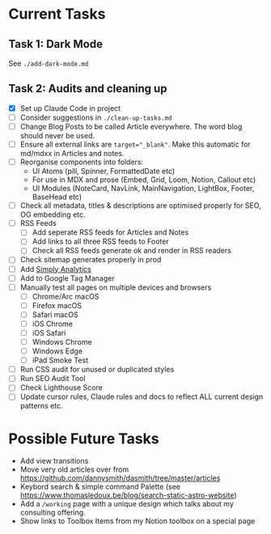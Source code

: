 # Current Tasks

## Task 1: Dark Mode

See `./add-dark-mode.md`

## Task 2: Audits and cleaning up

- [x] Set up Claude Code in project
- [ ] Consider suggestions in `./clean-up-tasks.md`
- [ ] Change Blog Posts to be called Article everywhere. The word blog should never be used.
- [ ] Ensure all external links are `target="_blank"`. Make this automatic for md/mdxx in Articles and notes.
- [ ] Reorganise components into folders:
  - UI Atoms (pill, Spinner, FormattedDate etc)
  - For use in MDX and prose (Embed, Grid, Loom, Notion, Callout etc)
  - UI Modules (NoteCard, NavLink, MainNavigation, LightBox, Footer, BaseHead etc)
- [ ] Check all metadata, titles & descriptions are optimised properly for SEO, OG embedding etc.
- [ ] RSS Feeds
  - [ ] Add seperate RSS feeds for Articles and Notes
  - [ ] Add links to all three RSS feeds to Footer
  - [ ] Check all RSS feeds generate ok and render in RSS readers
- [ ] Check sitemap generates properly in prod
- [ ] Add [Simply Analytics](https://www.simpleanalytics.com/)
- [ ] Add to Google Tag Manager
- [ ] Manually test all pages on multiple devices and browsers
  - [ ] Chrome/Arc macOS
  - [ ] Firefox macOS
  - [ ] Safari macOS
  - [ ] iOS Chrome
  - [ ] iOS Safari
  - [ ] Windows Chrome
  - [ ] Windows Edge
  - [ ] iPad Smoke Test
- [ ] Run CSS audit for unused or duplicated styles
- [ ] Run SEO Audit Tool
- [ ] Check Lighthouse Score
- [ ] Update cursor rules, Claude rules and docs to reflect ALL current design patterns etc.

# Possible Future Tasks

- Add view transitions
- Move very old articles over from https://github.com/dannysmith/dasmith/tree/master/articles
- Keybord search & simple command Palette (see https://www.thomasledoux.be/blog/search-static-astro-website)
- Add a `/working` page with a unique design which talks about my consulting offering.
- Show links to Toolbox Items from my Notion toolbox on a special page
